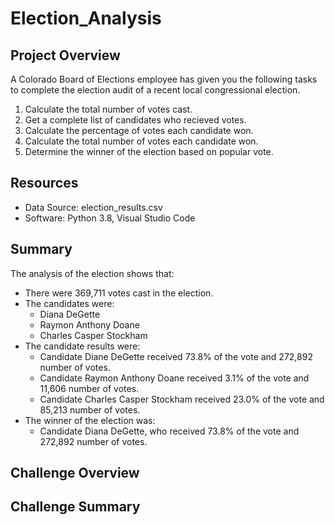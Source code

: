 # Election_Analysis

## Project Overview
A Colorado Board of Elections employee has given you the following tasks to complete the election audit of a recent local congressional election.

1. Calculate the total number of votes cast.
2. Get a complete list of candidates who recieved votes.
3. Calculate the percentage of votes each candidate won.
4. Calculate the total number of votes each candidate won.
5. Determine the winner of the election based on popular vote.

## Resources
- Data Source: election_results.csv
- Software: Python 3.8, Visual Studio Code

## Summary
The analysis of the election shows that:
- There were 369,711 votes cast in the election.
- The candidates were:
    - Diana DeGette
    - Raymon Anthony Doane
    - Charles Casper Stockham
- The candidate results were:
    - Candidate Diane DeGette received 73.8% of the vote and 272,892 number of votes.
    - Candidate Raymon Anthony Doane received 3.1% of the vote and 11,606 number of votes.
    - Candidate Charles Casper Stockham received 23.0% of the vote and 85,213 number of votes.
- The winner of the election was:
    - Candidate Diana DeGette, who received 73.8% of the vote and 272,892 number of votes.

## Challenge Overview

## Challenge Summary
